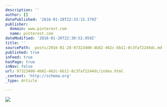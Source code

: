 ```yaml
---
description: ''
author: []
datePublished: '2016-01-28T22:33:15.379Z'
publisher:
  domain: www.pinterest.com
  name: pinterest.com
dateModified: '2016-01-28T22:30:52.959Z'
title: ''
sourcePath: _posts/2016-01-28-97323400-4b82-462c-bb11-8c3faf2244dc.md
published: true
inFeed: true
hasPage: true
inNav: false
url: 97323400-4b82-462c-bb11-8c3faf2244dc/index.html
_context: 'http://schema.org'
_type: Article

---
```

![](https://s-media-cache-ak0.pinimg.com/564x/2c/73/65/2c73656f57667e18bd6970f634533dc4.jpg)
